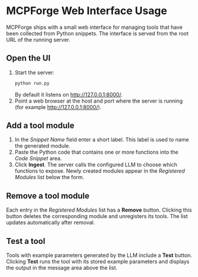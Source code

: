# MCPForge Web Interface Usage

MCPForge ships with a small web interface for managing tools that have been
collected from Python snippets. The interface is served from the root URL of
the running server.

## Open the UI

1. Start the server:
   ```bash
   python run.py
   ```
   By default it listens on <http://127.0.0.1:8000/>.
2. Point a web browser at the host and port where the server is running
   (for example <http://127.0.0.1:8000/>).

## Add a tool module

1. In the *Snippet Name* field enter a short label. This label is used to name
   the generated module.
2. Paste the Python code that contains one or more functions into the *Code
   Snippet* area.
3. Click **Ingest**. The server calls the configured LLM to choose which
   functions to expose. Newly created modules appear in the *Registered
   Modules* list below the form.

## Remove a tool module

Each entry in the *Registered Modules* list has a **Remove** button. Clicking
this button deletes the corresponding module and unregisters its tools. The
list updates automatically after removal.

## Test a tool

Tools with example parameters generated by the LLM include a **Test** button.
Clicking **Test** runs the tool with its stored example parameters and displays
the output in the message area above the list.
